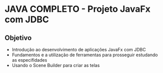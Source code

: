 # JAVA COMPLETO - Projeto JavaFx com JDBC

## Objetivo

- Introdução ao desenvolvimento de aplicações JavaFx com JDBC
- Fundamentos e a utilização de ferramentas para prosseguir estudando as especifidades
- Usando o Scene Builder para criar as telas
